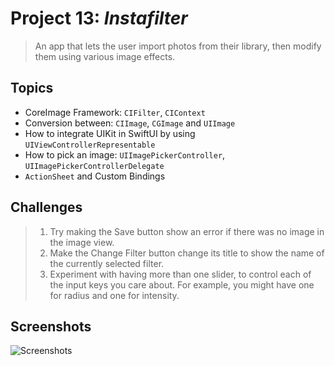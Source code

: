 # Project 13: *Instafilter*

> An app that lets the user import photos from their library, then modify them using various image effects.


## Topics

- CoreImage Framework: `CIFilter`, `CIContext`
- Conversion between: `CIImage`, `CGImage` and `UIImage`
- How to integrate UIKit in SwiftUI by using `UIViewControllerRepresentable`
- How to pick an image: `UIImagePickerController`, `UIImagePickerControllerDelegate`
- `ActionSheet` and Custom Bindings


## Challenges

> 1. Try making the Save button show an error if there was no image in the image view.
> 2. Make the Change Filter button change its title to show the name of the currently selected filter.
> 3. Experiment with having more than one slider, to control each of the input keys you care about. For example, you might have one for radius and one for intensity.


## Screenshots

![Screenshots](Screenshots/Combined.png)